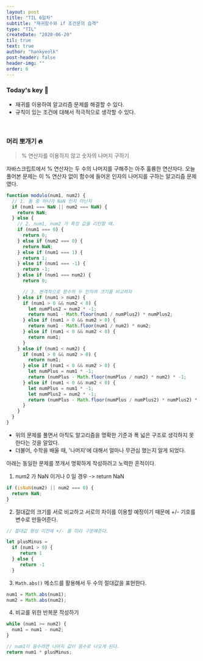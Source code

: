 ```yaml
---
layout: post
title: "TIL 6일차"
subtitle: "재귀함수와 if 조건문의 습격"
type: "TIL"
createDate: "2020-06-20"
til: true
text: true
author: "hankyeolk"
post-header: false
header-img: ""
order: 6
---
```


### Today's key 🔑

- 재귀를 이용하여 알고리즘 문제를 해결할 수 있다.
- 규칙이 있는 조건에 대해서 적극적으로 생각할 수 있다.

<br>

### 머리 뽀개기 🔥

> % 연산자를 이용하지 않고 숫자의 나머지 구하기

자바스크립트에서 % 연산자는 두 수의 나머지를 구해주는 아주 훌륭한 연산자다. 오늘 풀어본 문제는 이 % 연산자 없이 함수에 들어온 인자의 나머지를 구하는 알고리즘 문제였다.

```js
function modulo(num1, num2) {
  // 1. 둘 중 하나가 NaN 인지 아닌지
  if (num1 === NaN || num2 === NaN) {
    return NaN;
  } else {
    // 2. num1, num2 가 특정 값을 리턴할 때.
    if (num1 === 0) {
      return 0;
    } else if (num2 === 0) {
      return NaN;
    } else if (num1 === 1) {
      return 1;
    } else if (num1 === -1) {
      return -1;
    } else if (num1 === num2) {
      return 0;

      // 3. 본격적으로 함수의 두 인자의 크기를 비교하자
    } else if (num1 > num2) {
      if (num1 > 0 && num2 < 0) {
        let numPlus2 = num2 * -1;
        return num1 - Math.floor(num1 / numPlus2) * numPlus2;
      } else if (num1 > 0 && num2 > 0) {
        return num1 - Math.floor(num1 / num2) * num2;
      } else if (num1 < 0 && num2 < 0) {
        return num1;
      }
    } else if (num1 < num2) {
      if (num1 > 0 && num2 > 0) {
        return num1;
      } else if (num1 < 0 && num2 > 0) {
        let numPlus = num1 * -1;
        return (numPlus - Math.floor(numPlus / num2) * num2) * -1;
      } else if (num1 < 0 && num2 < 0) {
        let numPlus = num1 * -1;
        let numPlus2 = num2 * -1;
        return (numPlus - Math.floor(numPlus / numPlus2) * numPlus2) * -1;
      }
    }
  }
}
```

- 위의 문제를 풀면서 아직도 알고리즘을 명확한 기준과 폭 넓은 구조로 생각하지 못한다는 것을 알았다.
- 더불어, 수학을 배울 때, '나머지'에 대해서 얼마나 무관심 했는지 알게 되었다.

아래는 동일한 문제를 쪼개서 명확하게 작성하려고 노력한 흔적이다.

1. num2 가 NaN 이거나 0 일 경우 -> return NaN

```js
if (isNaN(num2) || num2 === 0) {
  return NaN;
}
```

2. 절대값의 크기를 서로 비교하고 서로의 차이를 이용할 예정이기 때문에 +/- 기호를 변수로 만들어준다.

```js
// 절대값 형성 이전에 +/- 를 미리 구분해준다.

let plusMinus =
  if (num1 > 0) {
     return 1
  } else {
     return -1
  }
```

3. `Math.abs()` 메소드를 활용해서 두 수의 절대값을 표현한다.

```js
num1 = Math.abs(num1);
num2 = Math.abs(num2);
```

4. 비교를 위한 반복문 작성하기

```js
while (num1 >= num2) {
  num1 = num1 - num2;
}

// num1이 음수라면 나머지 값이 음수로 나오게 된다.
return num1 * plusMinus;
```
